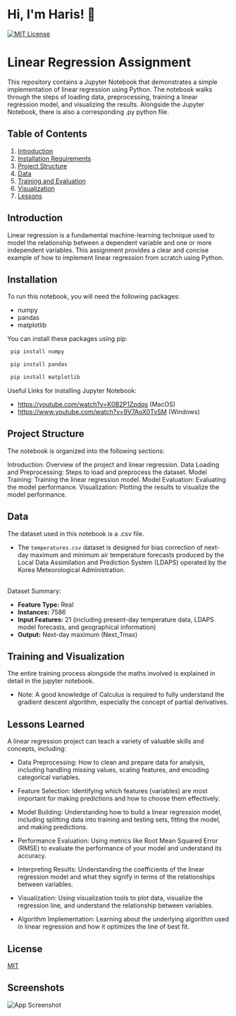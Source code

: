 
# Hi, I'm Haris! 👋


[![MIT License](https://img.shields.io/badge/License-MIT-green.svg)](https://choosealicense.com/licenses/mit/) 


# Linear Regression Assignment

This repository contains a Jupyter Notebook that demonstrates a simple implementation of linear regression using Python. The notebook walks through the steps of loading data, preprocessing, training a linear regression model, and visualizing the results. Alongside the Jupyter Notebook, there is also a corresponding .py python file.




## Table of Contents

1. [Introduction](#introduction)
2. [Installation Requirements](#requirements)
3. [Project Structure](#project-structure)
4. [Data](#data)
5. [Training and Evaluation](#training)
6. [Visualization](#visualization)
7. [Lessons](#lessons)
## Introduction

Linear regression is a fundamental machine-learning technique used to model the relationship between a dependent variable and one or more independent variables. This assignment provides a clear and concise example of how to implement linear regression from scratch using Python.
## Installation

To run this notebook, you will need the following packages:
- numpy
- pandas
- matplotlib

You can install these packages using pip:

```bash
 pip install numpy
```
```bash
 pip install pandas
```
```bash
 pip install matplotlib 
```

Useful Links for installing Jupyter Notebook:
- https://youtube.com/watch?v=K0B2P1Zpdqs  (MacOS)
- https://www.youtube.com/watch?v=9V7AoX0TvSM (Windows)


    
## Project Structure

The notebook is organized into the following sections:

Introduction: Overview of the project and linear regression.
Data Loading and Preprocessing: Steps to load and preprocess the dataset.
Model Training: Training the linear regression model.
Model Evaluation: Evaluating the model performance.
Visualization: Plotting the results to visualize the model performance.
## Data

The dataset used in this notebook is a .csv file.  
- The `temperatures.csv` dataset is designed for bias correction of next-day maximum and minimum air temperature forecasts produced by the Local Data Assimilation and Prediction System (LDAPS) operated by the Korea Meteorological Administration. <br> <br>

Dataset Summary:
- **Feature Type:** Real
- **Instances:** 7586
- **Input Features:** 21 (including present-day temperature data, LDAPS model forecasts, and geographical information)
- **Output:** Next-day maximum (Next_Tmax)
## Training and Visualization

The entire training process alongside the maths involved is explained in detail in the jupyter notebook. 
- Note: A good knowledge of Calculus is required to fully understand the gradient descent algorithm, especially the concept of partial derivatives.
## Lessons Learned

A linear regression project can teach a variety of valuable skills and concepts, including:

- Data Preprocessing: How to clean and prepare data for analysis, including handling missing values, scaling features, and encoding categorical variables.

- Feature Selection: Identifying which features (variables) are most important for making predictions and how to choose them effectively.

- Model Building: Understanding how to build a linear regression model, including splitting data into training and testing sets, fitting the model, and making predictions.

- Performance Evaluation: Using metrics like Root Mean Squared Error (RMSE) to evaluate the performance of your model and understand its accuracy.

- Interpreting Results: Understanding the coefficients of the linear regression model and what they signify in terms of the relationships between variables.

- Visualization: Using visualization tools to plot data, visualize the regression line, and understand the relationship between variables.

- Algorithm Implementation: Learning about the underlying algorithm used in linear regression and how it optimizes the line of best fit.


## License

[MIT](https://choosealicense.com/licenses/mit/)


## Screenshots

![App Screenshot]()



